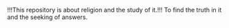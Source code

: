 !!!This repository is about religion and the study of it.!!!
To find the truth in it and the seeking of answers.
